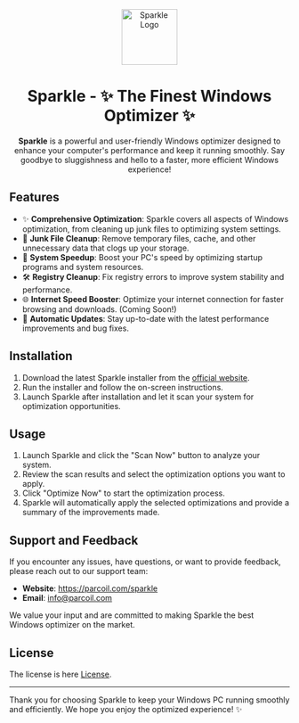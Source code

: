 <!DOCTYPE html>
<html>

<body>
<div align="center">

 <img src="icon.ico" alt="Sparkle Logo" width="100">
  </div>

<h1 align="center">Sparkle - ✨ The Finest Windows Optimizer ✨</h1>

<p align="center"><strong>Sparkle</strong> is a powerful and user-friendly Windows optimizer designed to enhance your computer's performance and keep it running smoothly. Say goodbye to sluggishness and hello to a faster, more efficient Windows experience!</p>

<h2>Features</h2>

<ul>
  <li>✨ <strong>Comprehensive Optimization</strong>: Sparkle covers all aspects of Windows optimization, from cleaning up junk files to optimizing system settings.</li>
  <li>🧹 <strong>Junk File Cleanup</strong>: Remove temporary files, cache, and other unnecessary data that clogs up your storage.</li>
  <li>🚀 <strong>System Speedup</strong>: Boost your PC's speed by optimizing startup programs and system resources.</li>
  <li>🛠️ <strong>Registry Cleanup</strong>: Fix registry errors to improve system stability and performance.</li>
  <li>🌐 <strong>Internet Speed Booster</strong>: Optimize your internet connection for faster browsing and downloads. (Coming Soon!)</li>
  <li>🔄 <strong>Automatic Updates</strong>: Stay up-to-date with the latest performance improvements and bug fixes. </li>
</ul>

<h2>Installation</h2>

<ol>
  <li>Download the latest Sparkle installer from the <a href="https://parcoil.com/sparkle">official website</a>.</li>
  <li>Run the installer and follow the on-screen instructions.</li>
  <li>Launch Sparkle after installation and let it scan your system for optimization opportunities.</li>
</ol>

<h2>Usage</h2>

<ol>
  <li>Launch Sparkle and click the "Scan Now" button to analyze your system.</li>
  <li>Review the scan results and select the optimization options you want to apply.</li>
  <li>Click "Optimize Now" to start the optimization process.</li>
  <li>Sparkle will automatically apply the selected optimizations and provide a summary of the improvements made.</li>
</ol>

<h2>Support and Feedback</h2>

<p>If you encounter any issues, have questions, or want to provide feedback, please reach out to our support team:</p>

<ul>
  <li><strong>Website</strong>: <a href="https://parcoil.com/sparkle">https://parcoil.com/sparkle</a></li>
  <li><strong>Email</strong>: <a href="mailto:info@parcoil.com">info@parcoil.com</a></li>

</ul>

<p>We value your input and are committed to making Sparkle the best Windows optimizer on the market.</p>

<h2>License</h2>

<p>The license is here <a href="LICENSE">License</a>.</p>

<hr>

<p>Thank you for choosing Sparkle to keep your Windows PC running smoothly and efficiently. We hope you enjoy the optimized experience! ✨</p>

</body>
</html>
